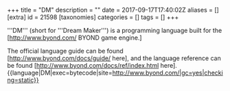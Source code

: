 +++
title = "DM"
description = ""
date = 2017-09-17T17:40:02Z
aliases = []
[extra]
id = 21598
[taxonomies]
categories = []
tags = []
+++

'''DM''' (short for '''Dream Maker''') is a programming language built for the [http://www.byond.com/ BYOND game engine.]

The official language guide can be found [http://www.byond.com/docs/guide/ here], and the language reference can be found [http://www.byond.com/docs/ref/index.html here]. {{language|DM|exec=bytecode|site=http://www.byond.com/|gc=yes|checking=static}}
